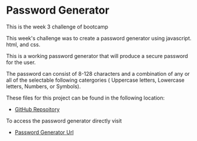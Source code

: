 # Password Generator

This is the week 3 challenge of bootcamp

This week's challenge was to create a password generator using javascript. html, and css.

This is a working password generator that will produce a secure password for the user.

The password can consist of 8-128 characters and a combination of any or all of the selectable
following catergories ( Uppercase letters, Lowercase letters, Numbers, or Symbols).


These files for this project can be found in the following location:

* [GitHub Repsoitory](https://github.com/rgfitzhugh/password-generator)

To access the password generator directly visit

* [Password Generator Url](https://rgfitzhugh.github.io/password-generator/)

